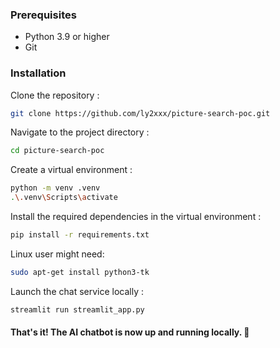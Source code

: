 
### Prerequisites
- Python 3.9 or higher
- Git
<!-- - Ollama setup "ollama run mistral" (see https://dev.to/0xkoji/how-to-run-large-language-models-locally-on-a-windows-machine-using-wsl-and-ollama-55fd) -->

### Installation
Clone the repository :
```bash
git clone https://github.com/ly2xxx/picture-search-poc.git
```

Navigate to the project directory :
```bash
cd picture-search-poc
```

Create a virtual environment :
```bash
python -m venv .venv
.\.venv\Scripts\activate
```

Install the required dependencies in the virtual environment :
```bash
pip install -r requirements.txt
```

Linux user might need:
```bash
sudo apt-get install python3-tk
```

<!-- Setup gpt-2 tokenizer manually for langchain ConversationalRetrievalChain :
Copy 
`models\models--gpt2`
to
`C:\Users\[windows-username]\.cache\huggingface\hub\models--gpt2`
![gpt2 manual copy screenshot](Gallery/menu/gpt-2-setup.png?raw=true "gpt2 setup") -->

Launch the chat service locally :
```bash
streamlit run streamlit_app.py
```
#### That's it! The AI chatbot is now up and running locally. 🤗